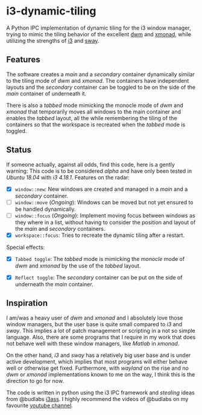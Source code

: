 # i3-dynamic-tiling

A Python IPC implementation of dynamic tiling for the i3 window manager, trying
to mimic the tiling behavior of the excellent [dwm](http://dwm.suckless.org/)
and [xmonad](https://xmonad.org/), while utilizing the strengths of
[i3](https://i3wm.org/) and [sway](https://swaywm.org/).

## Features

The software creates a _main_ and a _secondary_ container dynamically similar
to the tiling mode of _dwm_ and _xmonad_. The containers have independent
layouts and the _secondary_ container can be toggled to be on the side of the
_main_ container of underneath it.

There is also a _tabbed_ mode mimicking the monocle mode of _dwm_ and _xmonad_
that temporarily moves all windows to the main container and enables the
_tabbed_ layout, all the while remembering the tiling of the containers so that
the workspace is recreated when the _tabbed_ mode is toggled.

## Status

If someone actually, against all odds, find this code, here is a gently
warning: This code is to be considered _alpha_ and have only been tested in
_Ubuntu 18.04_ with _i3 4.18.1_. Features on the radar:

- [x] `window::new`: New windows are created and managed in a _main_ and a
  _secondary_ container.
- [ ] `window::move` (_Ongoing_): Windows can be moved but not yet ensured to
  be handled dynamically.
- [ ] `window::focus` (_Ongoing_): Implement moving focus between windows as
  they where in a list, without having to consider the position and layout of
  the _main_ and _secondary_ containers.
- [x] `workspace::focus`: Tries to recreate the dynamic tiling after a restart.

Special effects:

- [x] `Tabbed toggle`: The _tabbed_ mode is mimicking the _monocle_ mode of
  _dwm_ and _xmonad_ by the use of the _tabbed_ layout.
- [x] `Reflect toggle`: The _secondary_ container can be put on the side of
  underneath the _main_ container.


## Inspiration

I am/was a heavy user of _dwm_ and _xmonad_ and I absolutely love those window
managers, but the user base is quite small compared to _i3_ and _sway_. This
implies a lot of patch management or scripting in a not so simple language.
Also, there are some programs that I require in my work that does not behave
well with these window managers, like _Matlab_ in _xmonad_.

On the other hand, _i3_ and _sway_ has a relatively big user base and is under
active development, which implies that most programs will either behave well or
otherwise get fixed. Furthermore, with _wayland_ on the rise and no _dwm_ or
_xmonad_ implementations known to me on the way, I think this is the direction
to go for now.

The code is written in python using the i3 IPC framework and _stealing_ ideas
from @budlabs [i3ass](https://github.com/budlabs/i3ass). I highly recommend the
videos of @budlabs on my favourite [youtube
channel](https://www.youtube.com/channel/UCi8XrDg1bK_MJ0goOnbpTMQ).

